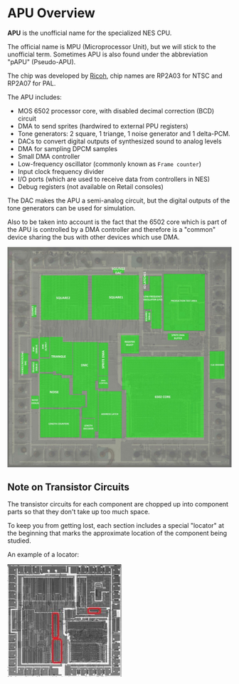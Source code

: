 # APU Overview

**APU** is the unofficial name for the specialized NES CPU.

The official name is MPU (Microprocessor Unit), but we will stick to the unofficial term. Sometimes APU is also found under the abbreviation "pAPU" (Pseudo-APU).

The chip was developed by [Ricoh](../Ricoh.md), chip names are RP2A03 for NTSC and RP2A07 for PAL.

The APU includes:
- MOS 6502 processor core, with disabled decimal correction (BCD) circuit
- DMA to send sprites (hardwired to external PPU registers)
- Tone generators: 2 square, 1 triange, 1 noise generator and 1 delta-PCM.
- DACs to convert digital outputs of synthesized sound to analog levels
- DMA for sampling DPCM samples
- Small DMA controller
- Low-frequency oscillator (commonly known as `Frame counter`)
- Input clock frequency divider
- I/O ports (which are used to receive data from controllers in NES)
- Debug registers (not available on Retail consoles)

The DAC makes the APU a semi-analog circuit, but the digital outputs of the tone generators can be used for simulation.

Also to be taken into account is the fact that the 6502 core which is part of the APU is controlled by a DMA controller and therefore is a "common" device sharing the bus with other devices which use DMA.

<img src="/BreakingNESWiki/imgstore/apu/apu_blocks.jpg" width="900px">

## Note on Transistor Circuits

The transistor circuits for each component are chopped up into component parts so that they don't take up too much space.

To keep you from getting lost, each section includes a special "locator" at the beginning that marks the approximate location of the component being studied.

An example of a locator:

![apu_locator_dma](/BreakingNESWiki/imgstore/apu/apu_locator_dma.jpg)
